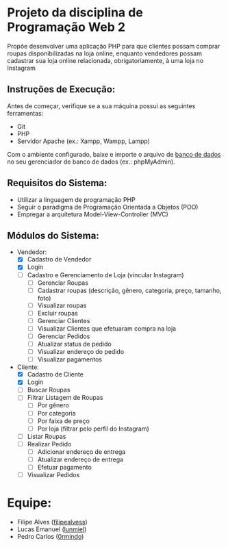 # Projeto da disciplina de Programação Web 2
Propõe desenvolver uma aplicação PHP para que clientes possam comprar roupas disponibilizadas na loja online, enquanto vendedores possam cadastrar sua loja online relacionada, obrigatoriamente, à uma loja no Instagram

## Instruções de Execução:
Antes de começar, verifique se a sua máquina possui as seguintes ferramentas:
- Git
- PHP
- Servidor Apache (ex.: Xampp, Wampp, Lampp)

Com o ambiente configurado, baixe e importe o arquivo de [banco de dados](./lojas_instagram.sql) no seu gerenciador de banco de dados (ex.: phpMyAdmin).

## Requisitos do Sistema:
- Utilizar a linguagem de programação PHP
- Seguir o paradigma de Programação Orientada a Objetos (POO)
- Empregar a arquitetura Model-View-Controller (MVC)

## Módulos do Sistema:
- Vendedor:
  - [x] Cadastro de Vendedor
  - [x] Login
  - [ ] Cadastro e Gerenciamento de Loja (vincular Instagram)
    - [ ] Gerenciar Roupas
    - [ ] Cadastrar roupas (descrição, gênero, categoria, preço, tamanho, foto)
    - [ ] Visualizar roupas
    - [ ] Excluir roupas
    - [ ] Gerenciar Clientes
    - [ ] Visualizar Clientes que efetuaram compra na loja
    - [ ] Gerenciar Pedidos
    - [ ] Atualizar status de pedido
    - [ ] Visualizar endereço do pedido
    - [ ] Visualizar pagamentos

- Cliente:
  - [x] Cadastro de Cliente
  - [x] Login
  - [ ] Buscar Roupas
  - [ ] Filtrar Listagem de Roupas
    - [ ] Por gênero
    - [ ] Por categoria
    - [ ] Por faixa de preço
    - [ ] Por loja (filtrar pelo perfil do Instagram)
  - [ ] Listar Roupas
  - [ ] Realizar Pedido
    - [ ] Adicionar endereço de entrega
    - [ ] Atualizar endereço de entrega
    - [ ] Efetuar pagamento
  - [ ] Visualizar Pedidos

# Equipe:
- Filipe Alves ([filipealvess](https://github.com/filipealvess))
- Lucas Emanuel ([lunmiel](https://github.com/lunmiel))
- Pedro Carlos ([0rmindo](https://github.com/0rmindo))
